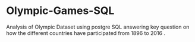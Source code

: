 # Olympic-Games-SQL
Analysis of Olympic Dataset using postgre SQL answering key question  on how the different countries have participated  from 1896 to 2016 .
